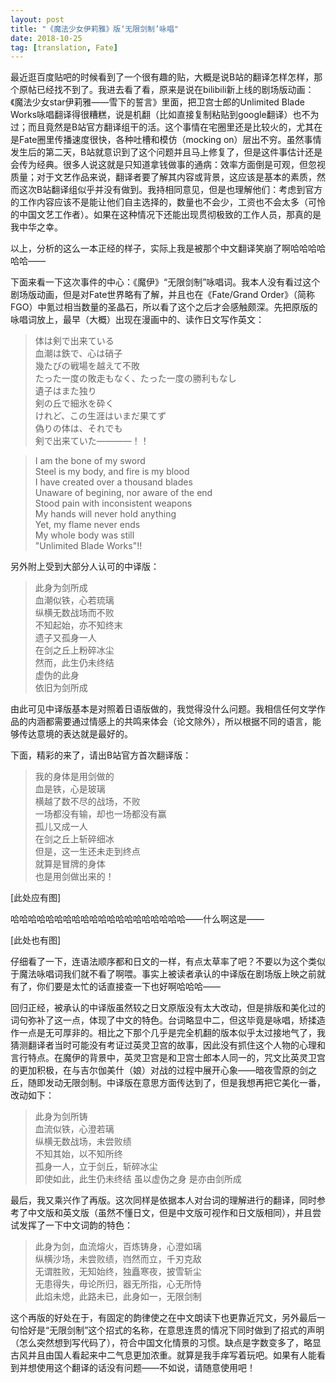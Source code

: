 ```yaml
---
layout: post
title: "《魔法少女伊莉雅》版‘无限剑制’咏唱"
date: 2018-10-25
tag: [translation, Fate]
---
```


最近逛百度贴吧的时候看到了一个很有趣的贴，大概是说B站的翻译怎样怎样，那个原帖已经找不到了。我进去看了看，原来是说在bilibili新上线的剧场版动画：《魔法少女star伊莉雅——雪下的誓言》里面，把卫宫士郎的Unlimited Blade Works咏唱翻译得很糟糕，说是机翻（比如直接复制粘贴到google翻译）也不为过；而且竟然是B站官方翻译组干的活。这个事情在宅圈里还是比较火的，尤其在是Fate圈里传播速度很快，各种吐槽和模仿（mocking on）层出不穷。虽然事情发生后的第二天，B站就意识到了这个问题并且马上修复了，但是这件事估计还是会传为经典。很多人说这就是只知道拿钱做事的通病：效率方面倒是可观，但忽视质量；对于文艺作品来说，翻译者要了解其内容或背景，这应该是基本的素质，然而这次B站翻译组似乎并没有做到。我持相同意见，但是也理解他们：考虑到官方的工作内容应该不是能让他们自主选择的，数量也不会少，工资也不会太多（可怜的中国文艺工作者）。如果在这种情况下还能出现贯彻极致的工作人员，那真的是我中华之幸。

以上，分析的这么一本正经的样子，实际上我是被那个中文翻译笑崩了啊哈哈哈哈哈哈——

下面来看一下这次事件的中心：《魔伊》“无限剑制”咏唱词。我本人没有看过这个剧场版动画，但是对Fate世界略有了解，并且也在《Fate/Grand Order》（简称FGO）中氪过相当数量的圣晶石，所以看了这个之后才会感触颇深。先把原版的咏唱词放上，最早（大概）出现在漫画中的、读作日文写作英文：

>体は剣で出来ている  
 血潮は鉄で、心は硝子  
 幾たびの戦場を越えて不敗  
 たった一度の敗走もなく、たった一度の勝利もなし  
 遺子はまた独り  
 剣の丘で細氷を砕く  
 けれど、この生涯はいまだ果てず  
 偽りの体は、それでも  
 剣で出来ていた――――！！
 
>I am the bone of my sword  
 Steel is my body, and fire is my blood  
 I have created over a thousand blades  
 Unaware of begining, nor aware of the end  
 Stood pain with inconsistent weapons  
 My hands will never hold anything  
 Yet, my flame never ends  
 My whole body was still  
 "Unlimited Blade Works"!!
 
另外附上受到大部分人认可的中译版：

>此身为剑所成  
 血潮似铁，心若琉璃  
 纵横无数战场而不败  
 不知起始，亦不知终末  
 遗子又孤身一人  
 在剑之丘上粉碎冰尘  
 然而，此生仍未终结  
 虚伪的此身  
 依旧为剑所成
 
由此可见中译版基本是对照着日语版做的，我觉得没什么问题。我相信任何文学作品的内涵都需要通过情感上的共鸣来体会（论文除外），所以根据不同的语言，能够传达意境的表达就是最好的。

下面，精彩的来了，请出B站官方首次翻译版：

>我的身体是用剑做的  
 血是铁，心是玻璃  
 横越了数不尽的战场，不败  
 一场都没有输，却也一场都没有赢  
 孤儿又成一人  
 在剑之丘上斩碎细冰  
 但是，这一生还未走到终点  
 就算是冒牌的身体  
 也是用剑做出来的！

[此处应有图]
 
哈哈哈哈哈哈哈哈哈哈哈哈哈哈哈哈哈哈哈哈——什么啊这是——

[此处也有图]

仔细看了一下，连语法顺序都和日文的一样，有点太草率了吧？不要以为这个类似于魔法咏唱词我们就不看了啊喂。事实上被读者承认的中译版在剧场版上映之前就有了，你们要是太忙的话直接查一下也好啊哈哈哈——

回归正经，被承认的中译版虽然较之日文原版没有太大改动，但是排版和美化过的词句弥补了这一点，体现了中文的特色。台词略显中二，但这毕竟是咏唱，矫揉造作一点是无可厚非的。相比之下那个几乎是完全机翻的版本似乎太过接地气了，我猜测翻译者当时可能没有考证过英灵卫宫的故事，因此没有抓住这个人物的心理和言行特点。在魔伊的背景中，英灵卫宫是和卫宫士郎本人同一的，咒文比英灵卫宫的更加积极，在与吉尔伽美什（娘）对战的过程中展开心象——暗夜雪原的剑之丘，随即发动无限剑制。中译版在意思方面传达到了，但是我想再把它美化一番，改动如下：

>此身为剑所铸  
 血流似铁，心澄若璃  
 纵横无数战场，未尝败绩  
 不知其始，以不知所终  
 孤身一人，立于剑丘，斩碎冰尘  
 即使如此，此生仍未终结
 虽以虚伪之身
 是亦由剑所成

最后，我又乘兴作了再版。这次同样是依据本人对台词的理解进行的翻译，同时参考了中文版和英文版（虽然不懂日文，但是中文版可视作和日文版相同），并且尝试发挥了一下中文词韵的特色：

>此身为剑，血流熔火，百炼铸身，心澄如璃  
 纵横沙场，未尝败绩，岿然而立，千刃克敌  
 无谓胜败，无知始终，独矗寒夜，披雪斩尘  
 无患得失，毋论所归，器无所指，心无所恃  
 此焰未熄，此路未已，此身如一，无限剑制
 
这个再版的好处在于，有固定的韵律使之在中文朗读下也更靠近咒文，另外最后一句恰好是“无限剑制”这个招式的名称，在意思连贯的情况下同时做到了招式的声明（怎么突然想到写代码了），符合中国文化情景的习惯。缺点是字数变多了，略显古风并且由国人看起来中二气息更加浓重。就算是我手痒写着玩吧。如果有人能看到并想使用这个翻译的话没有问题——不如说，请随意使用吧！
